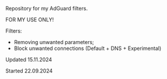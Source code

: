 Repository for my AdGuard filters.

FOR MY USE ONLY!

Filters:
- Removing unwanted parameters;
- Block unwanted connections (Default + DNS + Experimental)

Updated 15.11.2024

Started 22.09.2024
